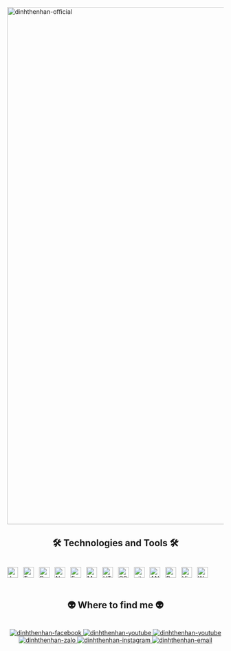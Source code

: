 <!-- Trungquandev -->
<a href="#" target="_blank">
  <img src="svg/dinhthenhan.svg" width="1200" alt="dinhthenhan-official" />
</a>

<h2 align="center">🛠 Technologies and Tools 🛠</h2>
<br>
<!-- https://simpleicons.org/ -->
<span><img src="https://img.shields.io/badge/JavaScript-282C34?logo=javascript&logoColor=F7DF1E" alt="JavaScript logo" title="JavaScript" height="25" /></span>
&nbsp;
<span><img src="https://img.shields.io/badge/TypeScript-282C34?logo=typescript&logoColor=3178C6" alt="TypeScript logo" title="TypeScript" height="25" /></span>
&nbsp;
<span><img src="https://img.shields.io/badge/ReactJS-282C34?logo=react&logoColor=61DAFB" alt="ReactJS logo" title="ReactJS" height="25" /></span>
&nbsp;
<span><img src="https://img.shields.io/badge/Node.js-282C34?logo=node.js&logoColor=00F200" alt="Node.js logo" title="Node.js" height="25" /></span>
&nbsp;
<span><img src="https://img.shields.io/badge/Express-282C34?logo=express&logoColor=FFFFFF" alt="Express.js logo" title="Express.js" height="25" /></span>
&nbsp;
<span><img src="https://img.shields.io/badge/MongoDB-282C34?logo=mongodb&logoColor=47A248" alt="MongoDB logo" title="MongoDB" height="25" /></span>
&nbsp;
<span><img src="https://img.shields.io/badge/HTML5-282C34?logo=html5&logoColor=E34F26" alt="HTML5 logo" title="HTML5" height="25" /></span>
&nbsp;
<span><img src="https://img.shields.io/badge/CSS3-282C34?logo=css3&logoColor=1572B6" alt="CSS3 logo" title="CSS3" height="25" /></span>
&nbsp;
<span><img src="https://img.shields.io/badge/git-282C34?logo=git&logoColor=F05032" alt="git logo" title="git" height="25" /></span>
&nbsp;
<span><img src="https://img.shields.io/badge/Angular-282C34?logo=Angular&logoColor=1572B6" alt="ANGULAR logo" title="ANGULAR" height="25" /></span>
&nbsp;
<!-- <span><img src="https://img.shields.io/badge/Sass-282C34?logo=sass&logoColor=CC6699" alt="SASS logo" title="SASS" height="25" /></span>
&nbsp; -->
<span><img src="https://img.shields.io/badge/Bootstrap-282C34?logo=bootstrap&logoColor=7952B3" alt="Bootstrap logo" title="Bootstrap" height="25" /></span>
&nbsp;
<!-- <span><img src="https://img.shields.io/badge/ESLint-282C34?logo=eslint&logoColor=4B32C3" alt="ESLint logo" title="ESLint" height="25" /></span>
&nbsp; -->
<span><img src="https://img.shields.io/badge/VS%20Code-282C34?logo=visual-studio-code&logoColor=007ACC" alt="Visual Studio Code logo" title="Visual Studio Code" height="25" /></span>
&nbsp;
<!-- <span><img src="https://img.shields.io/badge/Firebase-282C34?logo=firebase&logoColor=FFCA28" alt="Firebase logo" title="Firebase" height="25" /></span>
&nbsp; -->
<span><img src="https://img.shields.io/badge/WordPress-282C34?logo=wordPress&logoColor=21759B" alt="WordPress logo" title="WordPress" height="25" /></span>
&nbsp;

<br>


<br>
<h2 align="center">👽 Where to find me 👽</h2>
<br>
<!-- https://icons8.com -->
<div align="center">
  <a href="https://www.facebook.com/dinhthenhan" target="blank">
    <img src="https://img.icons8.com/bubbles/100/000000/facebook-new.png" alt="dinhthenhan-facebook" />
  </a>
  <a href="https://www.youtube.com/@nhanreg" target="blank">
    <img src="https://img.icons8.com/bubbles/100/000000/youtube-squared.png" alt="dinhthenhan-youtube" />
  </a>
  <a href="https://www.tiktok.com/@dtnregedit" target="blank">
    <img src="https://img.icons8.com/bubbles/100/000000/tiktok.png" alt="dinhthenhan-youtube" />
  </a>
  <a href="https://zalo.me/0342031354" target="blank">
    <img src="https://img.icons8.com/bubbles/100/000000/zalo.png" alt="dinhthenhan-zalo" />
  </a>
  <a href="https://instagram.com/dinhnhan_05" target="blank">
    <img src="https://img.icons8.com/bubbles/100/000000/instagram.png" alt="dinhthenhan-instagram" />
  </a>
  <a href="mailto:dinhthenhandako@gmail.com" target="top">
    <img src="https://img.icons8.com/bubbles/100/000000/apple-mail.png" alt="dinhthenhan-email" />
  </a>
</div>

<br>

